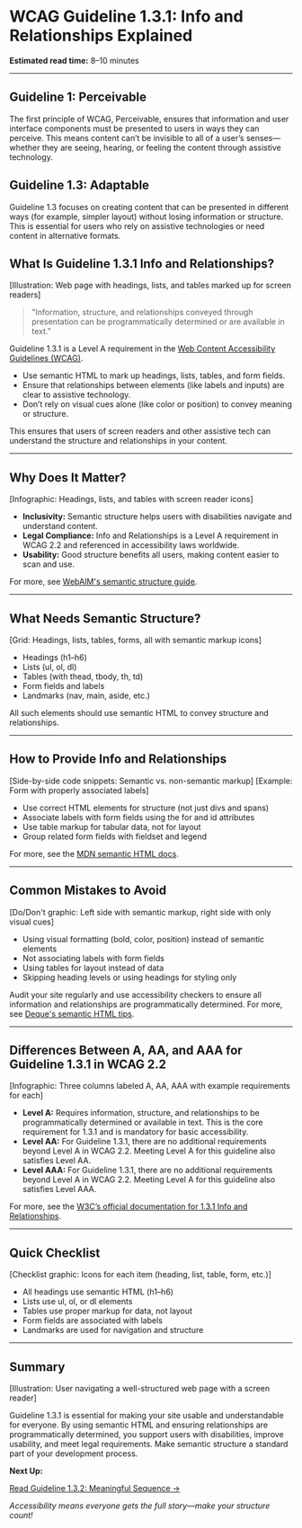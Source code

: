 <!--
title: WCAG Guideline 1.3.1: Info and Relationships Explained
series: Making the Web Accessible for All
description: A practical guide to WCAG Guideline 1.3.1 (Info and Relationships)—what it means, why it matters, and how to ensure information and relationships are programmatically determined or available in text.
keywords: wcag 1.3.1, info and relationships, accessibility, web standards, headings, lists, tables, digital inclusion
image: wcag-1-3-1-info-relationships.png
imageAlt: Illustration of a web page with headings, lists, and tables marked up
-->

# **WCAG Guideline 1.3.1: Info and Relationships Explained**

**Estimated read time:** 8–10 minutes

---

## **Guideline 1: Perceivable**

The first principle of WCAG, Perceivable, ensures that information and user interface components must be presented to users in ways they can perceive. This means content can’t be invisible to all of a user’s senses—whether they are seeing, hearing, or feeling the content through assistive technology.

## **Guideline 1.3: Adaptable**

Guideline 1.3 focuses on creating content that can be presented in different ways (for example, simpler layout) without losing information or structure. This is essential for users who rely on assistive technologies or need content in alternative formats.

## **What Is Guideline 1.3.1 Info and Relationships?**

[Illustration: Web page with headings, lists, and tables marked up for screen readers]

> "Information, structure, and relationships conveyed through presentation can be programmatically determined or are available in text."

Guideline 1.3.1 is a Level A requirement in the [Web Content Accessibility Guidelines (WCAG)](https://www.w3.org/WAI/WCAG22/quickref/#info-and-relationships).

- Use semantic HTML to mark up headings, lists, tables, and form fields.
- Ensure that relationships between elements (like labels and inputs) are clear to assistive technology.
- Don’t rely on visual cues alone (like color or position) to convey meaning or structure.

This ensures that users of screen readers and other assistive tech can understand the structure and relationships in your content.

---

## **Why Does It Matter?**

[Infographic: Headings, lists, and tables with screen reader icons]

- **Inclusivity:** Semantic structure helps users with disabilities navigate and understand content.
- **Legal Compliance:** Info and Relationships is a Level A requirement in WCAG 2.2 and referenced in accessibility laws worldwide.
- **Usability:** Good structure benefits all users, making content easier to scan and use.

For more, see [WebAIM's semantic structure guide](https://webaim.org/techniques/semanticstructure/).

---

## **What Needs Semantic Structure?**

[Grid: Headings, lists, tables, forms, all with semantic markup icons]

- Headings (h1–h6)
- Lists (ul, ol, dl)
- Tables (with thead, tbody, th, td)
- Form fields and labels
- Landmarks (nav, main, aside, etc.)

All such elements should use semantic HTML to convey structure and relationships.

---

## **How to Provide Info and Relationships**

[Side-by-side code snippets: Semantic vs. non-semantic markup]
[Example: Form with properly associated labels]

- Use correct HTML elements for structure (not just divs and spans)
- Associate labels with form fields using the for and id attributes
- Use table markup for tabular data, not for layout
- Group related form fields with fieldset and legend

For more, see the [MDN semantic HTML docs](https://developer.mozilla.org/en-US/docs/Glossary/Semantics#semantics_in_html).

---

## **Common Mistakes to Avoid**

[Do/Don't graphic: Left side with semantic markup, right side with only visual cues]

- Using visual formatting (bold, color, position) instead of semantic elements
- Not associating labels with form fields
- Using tables for layout instead of data
- Skipping heading levels or using headings for styling only

Audit your site regularly and use accessibility checkers to ensure all information and relationships are programmatically determined. For more, see [Deque's semantic HTML tips](https://www.deque.com/blog/semantic-html5-accessibility/).

---

## **Differences Between A, AA, and AAA for Guideline 1.3.1 in WCAG 2.2**

[Infographic: Three columns labeled A, AA, AAA with example requirements for each]

- **Level A:** Requires information, structure, and relationships to be programmatically determined or available in text. This is the core requirement for 1.3.1 and is mandatory for basic accessibility.
- **Level AA:** For Guideline 1.3.1, there are no additional requirements beyond Level A in WCAG 2.2. Meeting Level A for this guideline also satisfies Level AA.
- **Level AAA:** For Guideline 1.3.1, there are no additional requirements beyond Level A in WCAG 2.2. Meeting Level A for this guideline also satisfies Level AAA.

For more, see the [W3C’s official documentation for 1.3.1 Info and Relationships](https://www.w3.org/WAI/WCAG22/Understanding/info-and-relationships.html).

---

## **Quick Checklist**

[Checklist graphic: Icons for each item (heading, list, table, form, etc.)]

- All headings use semantic HTML (h1–h6)
- Lists use ul, ol, or dl elements
- Tables use proper markup for data, not layout
- Form fields are associated with labels
- Landmarks are used for navigation and structure

---

## **Summary**

[Illustration: User navigating a well-structured web page with a screen reader]

Guideline 1.3.1 is essential for making your site usable and understandable for everyone. By using semantic HTML and ensuring relationships are programmatically determined, you support users with disabilities, improve usability, and meet legal requirements. Make semantic structure a standard part of your development process.

**Next Up:**

[Read Guideline 1.3.2: Meaningful Sequence →](WCAG-Guideline-1-3-2-Meaningful-Sequence-Explained.md)

*Accessibility means everyone gets the full story—make your structure count!*

